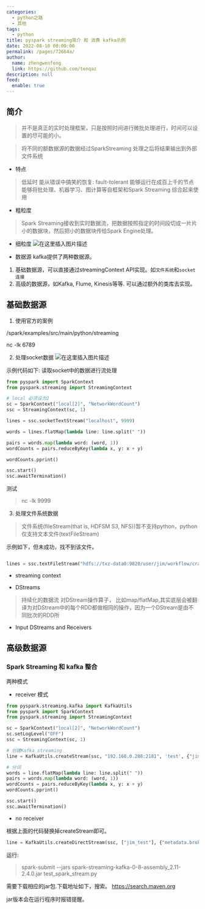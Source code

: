 ```yaml
---
categories: 
  - python之路
  - 其他
tags: 
  - python
title: pyspark streaming简介 和 消费 kafka示例
date: 2022-08-10 00:00:00
permalink: /pages/72664a/
author: 
  name: zhengwenfeng
  link: https://github.com/tenqaz
description: null
feed: 
  enable: true
---
```




## 简介

>并不是真正的实时处理框架，只是按照时间进行微批处理进行，时间可以设置的尽可能的小。

>将不同的额数据源的数据经过SparkStreaming 处理之后将结果输出到外部文件系统

* 特点

>低延时
>能从错误中搞笑的恢复: fault-tolerant
>能够运行在成百上千的节点
>能够将批处理、机器学习、图计算等自框架和Spark Streaming 综合起来使用

* 粗粒度

>Spark Streaming接收到实时数据流，把数据按照指定的时间段切成一片片小的数据块，然后把小的数据块传给Spark Engine处理。

* 细粒度
![在这里插入图片描述](https://img-blog.csdnimg.cn/20190416164155495.png?x-oss-process=image/watermark,type_ZmFuZ3poZW5naGVpdGk,shadow_10,text_aHR0cHM6Ly9ibG9nLmNzZG4ubmV0L3FxXzIyOTE4MjQz,size_16,color_FFFFFF,t_70)

* 数据源
kafka提供了两种数据源。
1. 基础数据源，可以直接通过streamingContext API实现。如`文件系统`和`socket连接`
2. 高级的数据源，如Kafka, Flume, Kinesis等等. 可以通过额外的类库去实现。



## 基础数据源

1. 使用官方的案例

/spark/examples/src/main/python/streaming

nc -lk 6789

2. 处理socket数据
![在这里插入图片描述](https://img-blog.csdnimg.cn/20190416164215686.png?x-oss-process=image/watermark,type_ZmFuZ3poZW5naGVpdGk,shadow_10,text_aHR0cHM6Ly9ibG9nLmNzZG4ubmV0L3FxXzIyOTE4MjQz,size_16,color_FFFFFF,t_70)


示例代码如下: 读取socket中的数据进行流处理
```python
from pyspark import SparkContext
from pyspark.streaming import StreamingContext

# local 必须设为2
sc = SparkContext("local[2]", "NetworkWordCount")
ssc = StreamingContext(sc, 1)

lines = ssc.socketTextStream("localhost", 9999)

words = lines.flatMap(lambda line: line.split(" "))

pairs = words.map(lambda word: (word, 1))
wordCounts = pairs.reduceByKey(lambda x, y: x + y)

wordCounts.pprint()

ssc.start()
ssc.awaitTermination()

```

测试
>nc -lk 9999

3. 处理文件系统数据
>文件系统(fileStream(that is, HDFSM S3, NFS))暂不支持python，python仅支持文本文件(textFileStream)

示例如下，但未成功，找不到该文件。
```python

lines = ssc.textFileStream("hdfs://txz-data0:9820/user/jim/workflow/crash/python/crash_2_hdfs.py")

```


* streaming context

* DStreams

>持续化的数据流
>对DStream操作算子， 比如map/flatMap,其实底层会被翻译为对DStream中的每个RDD都做相同的操作，因为一个DStream是由不同批次的RDD所

* Input DStreams and Receivers



## 高级数据源

### Spark Streaming 和 kafka 整合

两种模式

* receiver 模式

```python
from pyspark.streaming.kafka import KafkaUtils
from pyspark import SparkContext
from pyspark.streaming import StreamingContext

sc = SparkContext("local[2]", "NetworkWordCount")
sc.setLogLevel("OFF")
ssc = StreamingContext(sc, 1)

# 创建Kafka streaming
line = KafkaUtils.createStream(ssc, "192.168.0.208:2181", 'test', {"jim_test": 1})

# 分词
words = line.flatMap(lambda line: line.split(" "))
pairs = words.map(lambda word: (word, 1))
wordCounts = pairs.reduceByKey(lambda x, y: x + y)
wordCounts.pprint()

ssc.start()
ssc.awaitTermination()


```

* no receiver

根据上面的代码替换掉createStream即可。
```python
line = KafkaUtils.createDirectStream(ssc, ["jim_test"], {"metadata.broker.list": "192.168.0.208:9092"})
```

运行:
>spark-submit --jars spark-streaming-kafka-0-8-assembly_2.11-2.4.0.jar  test_spark_stream.py

需要下载相应的jar包.下载地址如下，搜索。
https://search.maven.org

jar版本会在运行程序时报错提醒。